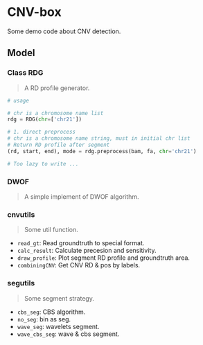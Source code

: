 # CNV-box
Some demo code about CNV detection.


## Model

### Class RDG

> A RD profile generator.

```python
# usage

# chr is a chromosome name list
rdg = RDG(chr=['chr21'])

# 1. direct preprocess
# chr is a chromosome name string, must in initial chr list
# Return RD profile after segment
(rd, start, end), mode = rdg.preprocess(bam, fa, chr='chr21')

# Too lazy to write ...
```

### DWOF

> A simple implement of DWOF algorithm.

### cnvutils

> Some util function.

+ `read_gt`: Read groundtruth to special format.
+ `calc_result`: Calculate precesion and sensitivity.
+ `draw_profile`: Plot segment RD profile and groundtruth area.
+ `combiningCNV`: Get CNV RD & pos by labels.

### segutils

> Some segment strategy.

+ `cbs_seg`: CBS algorithm.
+ `no_seg`: bin as seg.
+ `wave_seg`: wavelets segment.
+ `wave_cbs_seg`: wave & cbs segment.